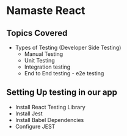 # Namaste React

## Topics Covered
- Types of Testing (Developer Side Testing)
    - Manual Testing
    - Unit Testing
    - Integration testing
    - End to End testing - e2e testing

## Setting Up testing in our app
- Install React Testing Library
- Install Jest
- Install Babel Dependencies
- Configure JEST